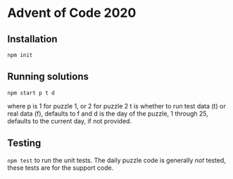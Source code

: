 # Advent of Code 2020



## Installation

`npm init`


## Running solutions

`npm start p t d`

where p is 1 for puzzle 1, or 2 for puzzle 2
t is whether to run test data (t) or real data (f), defaults to f
and d is the day of the puzzle, 1 through 25, defaults to the current day, if not provided.


## Testing

`npm test` to run the unit tests. The daily puzzle code is generally _not_ tested, these tests are for the
support code.

